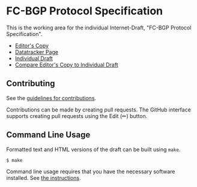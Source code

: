# FC-BGP Protocol Specification

This is the working area for the individual Internet-Draft, "FC-BGP Protocol Specification".

* [Editor's Copy](https://BasilGuo.github.io/fcbgp-protocol/#go.draft-sidrops-wang-fcbgp-protocol.html)
* [Datatracker Page](https://datatracker.ietf.org/doc/draft-sidrops-wang-fcbgp-protocol)
* [Individual Draft](https://datatracker.ietf.org/doc/html/draft-sidrops-wang-fcbgp-protocol)
* [Compare Editor's Copy to Individual Draft](https://BasilGuo.github.io/fcbgp-protocol/#go.draft-sidrops-wang-fcbgp-protocol.diff)


## Contributing

See the
[guidelines for contributions](https://github.com/BasilGuo/fcbgp-protocol/blob/main/CONTRIBUTING.md).

Contributions can be made by creating pull requests.
The GitHub interface supports creating pull requests using the Edit (✏) button.


## Command Line Usage

Formatted text and HTML versions of the draft can be built using `make`.

```sh
$ make
```

Command line usage requires that you have the necessary software installed.  See
[the instructions](https://github.com/martinthomson/i-d-template/blob/main/doc/SETUP.md).

